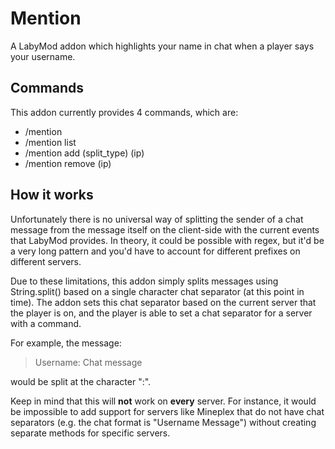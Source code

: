 # Mention
A LabyMod addon which highlights your name in chat when a player says your username.

## Commands
This addon currently provides 4 commands, which are:
- /mention
- /mention list
- /mention add (split_type) (ip)
- /mention remove (ip)

## How it works
Unfortunately there is no universal way of splitting the sender of a chat message from the message itself on the 
client-side with the current events that LabyMod provides. In theory, it could be possible with regex, 
but it'd be a very long pattern and you'd have to account for different prefixes on different servers.

Due to these limitations, this addon simply splits messages using String.split() based on a single character chat separator (at this point in time).
The addon sets this chat separator based on the current server that the player is on, and the player is able to set a chat separator for a server
with a command.

For example, the message:
> Username: Chat message

would be split at the character ":".

Keep in mind that this will **not** work on **every** server. For instance, it would be impossible to add support for servers like Mineplex that do not have chat 
separators (e.g. the chat format is "Username Message") without creating separate methods for specific servers.
